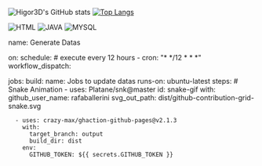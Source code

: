 ![Higor3D's GitHub stats](https://github-readme-stats.vercel.app/api?username=Higor3D&show_icons=true&theme=dracula)
[![Top Langs](https://github-readme-stats.vercel.app/api/top-langs/?username=Higor3D&theme=dracula)](https://github.com/Higor3D/github-readme-stats)

![HTML](https://img.shields.io/badge/HTML-239120?style=for-the-badge&logo=html5&logoColor=white)
![JAVA](https://img.shields.io/badge/Java-ED8B00?style=for-the-badge&logo=openjdk&logoColor=white)
![MYSQL](https://img.shields.io/badge/MySQL-005C84?style=for-the-badge&logo=mysql&logoColor=white)

name: Generate Datas

on:
  schedule: # execute every 12 hours
    - cron: "* */12 * * *"
  workflow_dispatch:

jobs:
  build:
    name: Jobs to update datas
    runs-on: ubuntu-latest
    steps:
      # Snake Animation
      - uses: Platane/snk@master
        id: snake-gif
        with:
          github_user_name: rafaballerini
          svg_out_path: dist/github-contribution-grid-snake.svg

      - uses: crazy-max/ghaction-github-pages@v2.1.3
        with:
          target_branch: output
          build_dir: dist
        env:
          GITHUB_TOKEN: ${{ secrets.GITHUB_TOKEN }}
